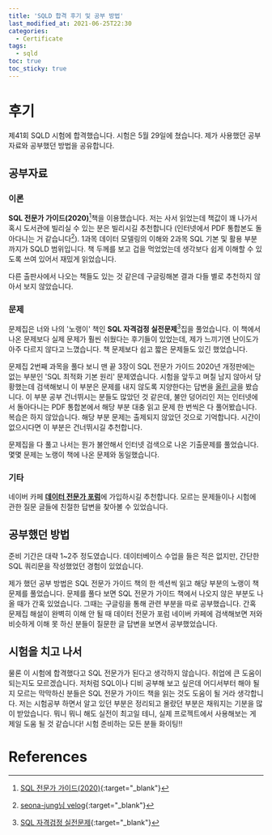 ```yaml
---
title: 'SQLD 합격 후기 및 공부 방법'
last_modified_at: 2021-06-25T22:30
categories:
  - Certificate
tags:
  - sqld
toc: true
toc_sticky: true
---
```

# 후기 
제41회 SQLD 시험에 합격했습니다. 시험은 5월 29일에 쳤습니다. 
제가 사용했던 공부자료와 공부했던 방법을 공유합니다. 



## 공부자료 

### 이론 
**SQL 전문가 가이드(2020)**[^fn1]책을 이용했습니다. 
저는 사서 읽었는데 책값이 꽤 나가서 혹시 도서관에 빌리실 수 있는 분은 빌리시길 추천합니다 
(인터넷에서 PDF 통합본도 돌아다니는 거 같습니다[^fn2]).
1과목 데이터 모델링의 이해와 2과목 SQL 기본 및 활용 부분까지가 SQLD 범위입니다. 
책 두께를 보고 겁을 먹었었는데 생각보다 쉽게 이해할 수 있도록 쓰여 있어서 재밌게 읽었습니다. 

다른 출판사에서 나오는 책들도 있는 것 같은데 구글링해본 결과 다들 별로 추천하지 않아서 보지 않았습니다. 




### 문제 
문제집은 너와 나의 '노랭이' 책인 **SQL 자격검정 실전문제**[^fn3]집을 풀었습니다. 
이 책에서 나온 문제보다 실제 문제가 훨씬 쉬웠다는 후기들이 있었는데, 제가 느끼기엔 난이도가 아주 다르지 않다고 느꼈습니다. 
책 문제보다 쉽고 짧은 문제들도 있긴 했었습니다. 

문제집 2번째 과목을 풀다 보니 맨 끝 3장이 SQL 전문가 가이드 2020년 개정판에는 없는 부분인 'SQL 최적화 기본 원리' 문제였습니다. 시험을 앞두고 며칠 남지 않아서 당황했는데 검색해보니 이 부분은 문제를 내지 않도록 지양한다는 답변을 [올린 글](https://cafe.naver.com/sqlpd/20093)을 봤습니다. 이 부분 공부 건너뛰시는 분들도 많았던 것 같은데, 불안 덩어리인 저는 인터넷에서 돌아다니는 PDF 통합본에서 해당 부분 대충 읽고 문제 한 번씩은 다 풀어봤습니다. 복습은 하지 않았습니다. 해당 부분 문제는 출제되지 않았던 것으로 기억합니다. 시간이 없으시다면 이 부분은 건너뛰시길 추천합니다. 

문제집을 다 풀고 나서는 뭔가 불안해서 인터넷 검색으로 나온 기출문제를 풀었습니다. 몇몇 문제는 노랭이 책에 나온 문제와 동일했습니다. 



### 기타
네이버 카페 [**데이터 전문가 포럼**](https://cafe.naver.com/sqlpd)에 가입하시길 추천합니다. 
모르는 문제들이나 시험에 관한 질문 글들에 친절한 답변을 찾아볼 수 있었습니다. 

## 공부했던 방법 
준비 기간은 대략 1~2주 정도였습니다. 데이터베이스 수업을 들은 적은 없지만, 간단한 SQL 쿼리문을 작성했었던 경험이 있었습니다. 

제가 했던 공부 방법은 SQL 전문가 가이드 책의 한 섹션씩 읽고 해당 부분의 노랭이 책 문제를 풀었습니다. 
문제를 풀다 보면 SQL 전문가 가이드 책에서 나오지 않은 부분도 나올 때가 간혹 있었습니다. 
그때는 구글링을 통해 관련 부분을 따로 공부했습니다. 
간혹 문제집 해설이 완벽히 이해 안 될 때 데이터 전문가 포럼 네이버 카페에 검색해보면 저와 비슷하게 이해 못 하신 분들이 질문한 글 답변을 보면서 공부했었습니다. 


## 시험을 치고 나서
물론 이 시험에 합격했다고 SQL 전문가가 된다고 생각하지 않습니다. 취업에 큰 도움이 되는지도 모르겠습니다. 저처럼 SQL이나 디비 공부해 보고 싶은데 어디서부터 해야 될지 모르는 막막하신 분들은 SQL 전문가 가이드 책을 읽는 것도 도움이 될 거라 생각합니다. 저는 시험공부 하면서 알고 있던 부분은 정리되고 몰랐던 부분은 채워지는 기분을 많이 받았습니다. 뭐니 뭐니 해도 실전이 최고일 테니, 실제 프로젝트에서 사용해보는 게 제일 도움 될 것 같습니다! 시험 준비하는 모든 분들 화이팅!!

# References
[^fn1]: [SQL 전문가 가이드(2020)](https://www.kyobobook.co.kr/product/detailViewKor.laf?mallGb=KOR&ejkGb=KOR&barcode=9788988474860){:target="_blank"}

[^fn2]: [seona-jung님 velog](https://velog.io/@seona-jung/%EC%A0%9C38%ED%9A%8C-SQL-%EA%B0%9C%EB%B0%9C%EC%9E%90SQLD-%ED%95%A9%EA%B2%A9-%ED%9B%84%EA%B8%B0-%EB%B0%8F-%EC%B6%94%EC%B2%9C-%EA%B3%B5%EB%B6%80-%EB%B0%A9%EB%B2%95-%EC%88%98%EC%A0%95-%EC%A4%91){:target="_blank"}


[^fn3]: [SQL 자격검정 실전문제](http://www.kyobobook.co.kr/product/detailViewKor.laf?mallGb=KOR&ejkGb=KOR&barcode=9788988474846){:target="_blank"}
